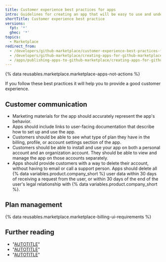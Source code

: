 ```yaml
---
title: Customer experience best practices for apps
intro: Guidelines for creating an app that will be easy to use and understand.
shortTitle: Customer experience best practice
versions:
  fpt: '*'
  ghec: '*'
topics:
  - Marketplace
redirect_from:
  - /developers/github-marketplace/customer-experience-best-practices-for-apps
  - /developers/github-marketplace/creating-apps-for-github-marketplace/customer-experience-best-practices-for-apps
  - /apps/publishing-apps-to-github-marketplace/creating-apps-for-github-marketplace/customer-experience-best-practices-for-apps
---
```


{% data reusables.marketplace.marketplace-apps-not-actions %}

If you follow these best practices it will help you to provide a good customer experience.

## Customer communication

- Marketing materials for the app should accurately represent the app's behavior.
- Apps should include links to user-facing documentation that describe how to set up and use the app.
- Customers should be able to see what type of plan they have in the billing, profile, or account settings section of the app.
- Customers should be able to install and use your app on both a personal account and an organization account. They should be able to view and manage the app on those accounts separately.
- Apps should provide customers with a way to delete their account, without having to email or call a support person. Apps should delete all {% data variables.product.company_short %} user data within 30 days of receiving a request from the user, or within 30 days of the end of the user's legal relationship with {% data variables.product.company_short %}.

## Plan management

{% data reusables.marketplace.marketplace-billing-ui-requirements %}

## Further reading

- "[AUTOTITLE](/apps/creating-github-apps/about-creating-github-apps/best-practices-for-creating-a-github-app)"
- "[AUTOTITLE](/apps/oauth-apps/building-oauth-apps/best-practices-for-creating-an-oauth-app)"
- "[AUTOTITLE](/apps/github-marketplace/creating-apps-for-github-marketplace/security-best-practices-for-apps-on-github-marketplace)"
